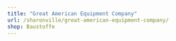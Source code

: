 ```yaml
---
title: "Great American Equipment Company"
url: /sharonville/great-american-equipment-company/
shop: Baustoffe
---
```

